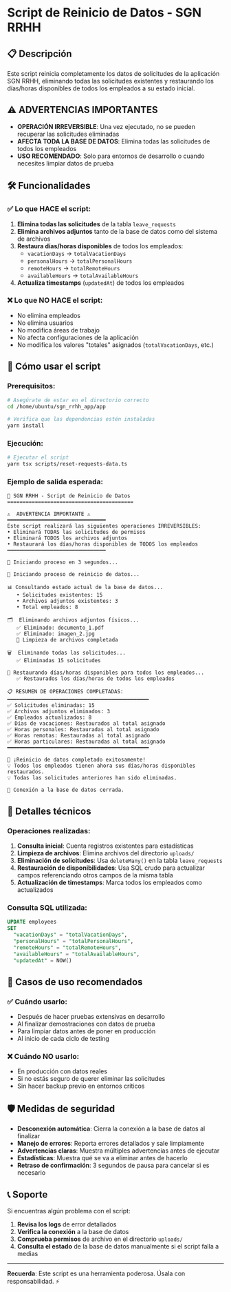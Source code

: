
# Script de Reinicio de Datos - SGN RRHH

## 📋 Descripción

Este script reinicia completamente los datos de solicitudes de la aplicación SGN RRHH, eliminando todas las solicitudes existentes y restaurando los días/horas disponibles de todos los empleados a su estado inicial.

## ⚠️ ADVERTENCIAS IMPORTANTES

- **OPERACIÓN IRREVERSIBLE**: Una vez ejecutado, no se pueden recuperar las solicitudes eliminadas
- **AFECTA TODA LA BASE DE DATOS**: Elimina todas las solicitudes de todos los empleados
- **USO RECOMENDADO**: Solo para entornos de desarrollo o cuando necesites limpiar datos de prueba

## 🛠️ Funcionalidades

### ✅ Lo que HACE el script:

1. **Elimina todas las solicitudes** de la tabla `leave_requests`
2. **Elimina archivos adjuntos** tanto de la base de datos como del sistema de archivos
3. **Restaura días/horas disponibles** de todos los empleados:
   - `vacationDays` → `totalVacationDays`
   - `personalHours` → `totalPersonalHours`
   - `remoteHours` → `totalRemoteHours`
   - `availableHours` → `totalAvailableHours`
4. **Actualiza timestamps** (`updatedAt`) de todos los empleados

### ❌ Lo que NO HACE el script:

- No elimina empleados
- No elimina usuarios
- No modifica áreas de trabajo
- No afecta configuraciones de la aplicación
- No modifica los valores "totales" asignados (`totalVacationDays`, etc.)

## 🚀 Cómo usar el script

### Prerequisitos:
```bash
# Asegúrate de estar en el directorio correcto
cd /home/ubuntu/sgn_rrhh_app/app

# Verifica que las dependencias estén instaladas
yarn install
```

### Ejecución:
```bash
# Ejecutar el script
yarn tsx scripts/reset-requests-data.ts
```

### Ejemplo de salida esperada:
```
🔄 SGN RRHH - Script de Reinicio de Datos
=========================================

⚠️  ADVERTENCIA IMPORTANTE ⚠️
━━━━━━━━━━━━━━━━━━━━━━━━━━━━━━━━
Este script realizará las siguientes operaciones IRREVERSIBLES:
• Eliminará TODAS las solicitudes de permisos
• Eliminará TODOS los archivos adjuntos  
• Restaurará los días/horas disponibles de TODOS los empleados
━━━━━━━━━━━━━━━━━━━━━━━━━━━━━━━━

🏁 Iniciando proceso en 3 segundos...

🚀 Iniciando proceso de reinicio de datos...

📊 Consultando estado actual de la base de datos...
   • Solicitudes existentes: 15
   • Archivos adjuntos existentes: 3
   • Total empleados: 8

🗂️  Eliminando archivos adjuntos físicos...
   ✅ Eliminado: documento_1.pdf
   ✅ Eliminado: imagen_2.jpg
   📁 Limpieza de archivos completada

🗑️  Eliminando todas las solicitudes...
   ✅ Eliminadas 15 solicitudes

🔄 Restaurando días/horas disponibles para todos los empleados...
   ✅ Restaurados los días/horas de todos los empleados

📋 RESUMEN DE OPERACIONES COMPLETADAS:
━━━━━━━━━━━━━━━━━━━━━━━━━━━━━━━━━━━━━━━━━━━━━━
✅ Solicitudes eliminadas: 15
✅ Archivos adjuntos eliminados: 3
✅ Empleados actualizados: 8
✅ Días de vacaciones: Restaurados al total asignado
✅ Horas personales: Restauradas al total asignado
✅ Horas remotas: Restauradas al total asignado
✅ Horas particulares: Restauradas al total asignado
━━━━━━━━━━━━━━━━━━━━━━━━━━━━━━━━━━━━━━━━━━━━━━

🎉 ¡Reinicio de datos completado exitosamente!
💡 Todos los empleados tienen ahora sus días/horas disponibles restaurados.
💡 Todas las solicitudes anteriores han sido eliminadas.

🔌 Conexión a la base de datos cerrada.
```

## 🔧 Detalles técnicos

### Operaciones realizadas:

1. **Consulta inicial**: Cuenta registros existentes para estadísticas
2. **Limpieza de archivos**: Elimina archivos del directorio `uploads/`
3. **Eliminación de solicitudes**: Usa `deleteMany()` en la tabla `leave_requests`
4. **Restauración de disponibilidades**: Usa SQL crudo para actualizar campos referenciando otros campos de la misma tabla
5. **Actualización de timestamps**: Marca todos los empleados como actualizados

### Consulta SQL utilizada:
```sql
UPDATE employees 
SET 
  "vacationDays" = "totalVacationDays",
  "personalHours" = "totalPersonalHours", 
  "remoteHours" = "totalRemoteHours",
  "availableHours" = "totalAvailableHours",
  "updatedAt" = NOW()
```

## 🎯 Casos de uso recomendados

### ✅ Cuándo usarlo:
- Después de hacer pruebas extensivas en desarrollo
- Al finalizar demostraciones con datos de prueba
- Para limpiar datos antes de poner en producción
- Al inicio de cada ciclo de testing

### ❌ Cuándo NO usarlo:
- En producción con datos reales
- Si no estás seguro de querer eliminar las solicitudes
- Sin hacer backup previo en entornos críticos

## 🛡️ Medidas de seguridad

- **Desconexión automática**: Cierra la conexión a la base de datos al finalizar
- **Manejo de errores**: Reporta errores detallados y sale limpiamente
- **Advertencias claras**: Muestra múltiples advertencias antes de ejecutar
- **Estadísticas**: Muestra qué se va a eliminar antes de hacerlo
- **Retraso de confirmación**: 3 segundos de pausa para cancelar si es necesario

## 📞 Soporte

Si encuentras algún problema con el script:

1. **Revisa los logs** de error detallados
2. **Verifica la conexión** a la base de datos
3. **Comprueba permisos** de archivo en el directorio `uploads/`
4. **Consulta el estado** de la base de datos manualmente si el script falla a medias

---

**Recuerda**: Este script es una herramienta poderosa. Úsala con responsabilidad. ⚡
